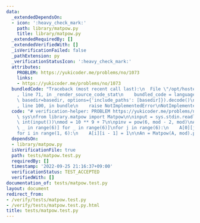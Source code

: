 ```yaml
---
data:
  _extendedDependsOn:
  - icon: ':heavy_check_mark:'
    path: library/matpow.py
    title: library/matpow.py
  _extendedRequiredBy: []
  _extendedVerifiedWith: []
  _isVerificationFailed: false
  _pathExtension: py
  _verificationStatusIcon: ':heavy_check_mark:'
  attributes:
    PROBLEM: https://yukicoder.me/problems/no/1073
    links:
    - https://yukicoder.me/problems/no/1073
  bundledCode: "Traceback (most recent call last):\n  File \"/opt/hostedtoolcache/PyPy/3.7.13/x64/site-packages/onlinejudge_verify/documentation/build.py\"\
    , line 71, in _render_source_code_stat\n    bundled_code = language.bundle(stat.path,\
    \ basedir=basedir, options={'include_paths': [basedir]}).decode()\n  File \"/opt/hostedtoolcache/PyPy/3.7.13/x64/site-packages/onlinejudge_verify/languages/python.py\"\
    , line 100, in bundle\n    raise NotImplementedError\nNotImplementedError\n"
  code: "# verification-helper: PROBLEM https://yukicoder.me/problems/no/1073\nimport\
    \ sys\nfrom library.matpow import Matpow\n\ninput = sys.stdin.readline\n\nN =\
    \ int(input())\nmod = 10 ** 9 + 7\n\npinv = pow(6, mod - 2, mod)\nA = [[0 for\
    \ _ in range(6)] for _ in range(6)]\nfor j in range(6):\n    A[0][j] = pinv\n\
    for i in range(1, 6):\n    A[i][i - 1] = 1\n\nAn = Matpow(A, mod).pow(N)\nprint(An[0][0])\n"
  dependsOn:
  - library/matpow.py
  isVerificationFile: true
  path: tests/matpow.test.py
  requiredBy: []
  timestamp: '2022-09-25 21:16:37+09:00'
  verificationStatus: TEST_ACCEPTED
  verifiedWith: []
documentation_of: tests/matpow.test.py
layout: document
redirect_from:
- /verify/tests/matpow.test.py
- /verify/tests/matpow.test.py.html
title: tests/matpow.test.py
---
```

